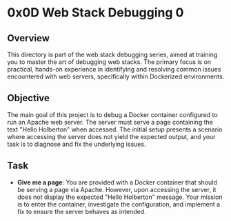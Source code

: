 # 0x0D Web Stack Debugging 0

## Overview

This directory is part of the web stack debugging series, aimed at training you to master the art of debugging web stacks. The primary focus is on practical, hands-on experience in identifying and resolving common issues encountered with web servers, specifically within Dockerized environments.

## Objective

The main goal of this project is to debug a Docker container configured to run an Apache web server. The server must serve a page containing the text "Hello Holberton" when accessed. The initial setup presents a scenario where accessing the server does not yield the expected output, and your task is to diagnose and fix the underlying issues.

## Task

- **Give me a page**: You are provided with a Docker container that should be serving a page via Apache. However, upon accessing the server, it does not display the expected "Hello Holberton" message. Your mission is to enter the container, investigate the configuration, and implement a fix to ensure the server behaves as intended.

